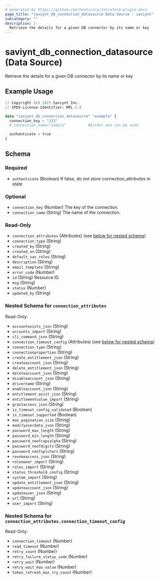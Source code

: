 ```yaml
---
# generated by https://github.com/hashicorp/terraform-plugin-docs
page_title: "saviynt_db_connection_datasource Data Source - saviynt"
subcategory: ""
description: |-
  Retrieve the details for a given DB connector by its name or key
---
```


# saviynt_db_connection_datasource (Data Source)

Retrieve the details for a given DB connector by its name or key

## Example Usage

```terraform
// Copyright (c) 2025 Saviynt Inc.
// SPDX-License-Identifier: MPL-2.0

data "saviynt_db_connection_datasource" "example" {
  connection_key = "123"
  # connection_name="sample"          #Either one can be used   

  authenticate = true
}
```

<!-- schema generated by tfplugindocs -->
## Schema

### Required

- `authenticate` (Boolean) If false, do not store connection_attributes in state

### Optional

- `connection_key` (Number) The key of the connection.
- `connection_name` (String) The name of the connection.

### Read-Only

- `connection_attributes` (Attributes) (see [below for nested schema](#nestedatt--connection_attributes))
- `connection_type` (String)
- `created_by` (String)
- `created_on` (String)
- `default_sav_roles` (String)
- `description` (String)
- `email_template` (String)
- `error_code` (Number)
- `id` (String) Resource ID.
- `msg` (String)
- `status` (Number)
- `updated_by` (String)

<a id="nestedatt--connection_attributes"></a>
### Nested Schema for `connection_attributes`

Read-Only:

- `accountexists_json` (String)
- `accounts_import` (String)
- `cli_command_json` (String)
- `connection_timeout_config` (Attributes) (see [below for nested schema](#nestedatt--connection_attributes--connection_timeout_config))
- `connection_type` (String)
- `connectionproperties` (String)
- `create_entitlement_json` (String)
- `createaccount_json` (String)
- `delete_entitlement_json` (String)
- `deleteaccount_json` (String)
- `disableaccount_json` (String)
- `drivername` (String)
- `enableaccount_json` (String)
- `entitlement_exist_json` (String)
- `entitlementvalue_import` (String)
- `grantaccess_json` (String)
- `is_timeout_config_validated` (Boolean)
- `is_timeout_supported` (Boolean)
- `max_pagination_size` (String)
- `modifyuserdata_json` (String)
- `password_max_length` (String)
- `password_min_length` (String)
- `password_noofcapsalpha` (String)
- `password_noofdigits` (String)
- `password_noofsplchars` (String)
- `revokeaccess_json` (String)
- `roleowner_import` (String)
- `roles_import` (String)
- `status_threshold_config` (String)
- `system_import` (String)
- `update_entitlement_json` (String)
- `updateaccount_json` (String)
- `updateuser_json` (String)
- `url` (String)
- `user_import` (String)

<a id="nestedatt--connection_attributes--connection_timeout_config"></a>
### Nested Schema for `connection_attributes.connection_timeout_config`

Read-Only:

- `connection_timeout` (Number)
- `read_timeout` (Number)
- `retry_count` (Number)
- `retry_failure_status_code` (Number)
- `retry_wait` (Number)
- `retry_wait_max_value` (Number)
- `token_refresh_max_try_count` (Number)

